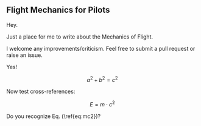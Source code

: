 ## Flight Mechanics for Pilots

Hey.


Just a place for me to write about the Mechanics of Flight.

I welcome any improvements/criticism. Feel free to submit a pull request or raise an issue.

Yes!

$$a^2 + b^2 = c^2$$

Now test cross-references:

$$ E = m\cdot c^2 \label{eq:mc2}$$

Do you recognize Eq. (\ref{eq:mc2})?